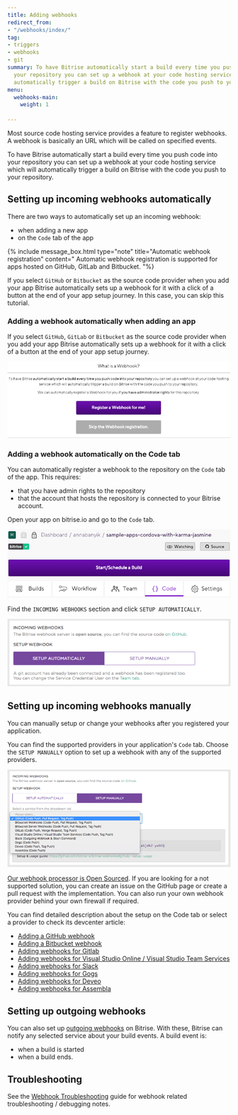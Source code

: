 ```yaml
---
title: Adding webhooks
redirect_from:
- "/webhooks/index/"
tag:
- triggers
- webhooks
- git
summary: To have Bitrise automatically start a build every time you push code into
  your repository you can set up a webhook at your code hosting service which will
  automatically trigger a build on Bitrise with the code you push to your repository.
menu:
  webhooks-main:
    weight: 1

---
```

Most source code hosting service provides a feature to register webhooks. A webhook is basically an URL which will be called on specified events.

To have Bitrise automatically start a build every time you push code into your repository you can set up a webhook at your code hosting service which will automatically trigger a build on Bitrise with the code you push to your repository.

## Setting up incoming webhooks automatically

There are two ways to automatically set up an incoming webhook:

* when adding a new app
* on the `Code` tab of the app

{% include message_box.html type="note" title="Automatic webhook registration" content=" Automatic webhook registration is supported for apps hosted on GitHub, GitLab and Bitbucket. "%}

If you select `GitHub` or `Bitbucket` as the source code provider when you add your app Bitrise automatically sets up a webhook for it with a click of a button at the end of your app setup journey. In this case, you can skip this tutorial.

### Adding a webhook automatically when adding an app

If you select `GitHub`, `GitLab` or `Bitbucket` as the source code provider when you add your app Bitrise automatically sets up a webhook for it with a click of a button at the end of your app setup journey.

![](/img/register-webhook.png)

### Adding a webhook automatically on the Code tab

You can automatically register a webhook to the repository on the `Code` tab of the app. This requires:

* that you have admin rights to the repository
* that the account that hosts the repository is connected to your Bitrise account.

Open your app on bitrise.io and go to the `Code` tab.

![](/img/code-tab-webhook.png)

Find the `INCOMING WEBHOOKS` section and click `SETUP AUTOMATICALLY`.

![Register webhook](/img/webhook-auto.png)

## Setting up incoming webhooks manually

You can manually setup or change your webhooks after you registered your application.

You can find the supported providers in your application's `Code` tab. Choose the `SETUP MANUALLY` option to set up a webhook with any of the supported providers.

![Screenshot](/img/webhook-providers.png)

[Our webhook processor is Open Sourced](https://github.com/bitrise-io/bitrise-webhooks). If you are looking for a not supported solution, you can create an issue on the GitHub page or create a pull request with the implementation. You can also run your own webhook provider behind your own firewall if required.

You can find detailed description about the setup on the Code tab or select a provider to check its devcenter article:

* [Adding a GitHub webhook](/webhooks/adding-a-github-webhook)
* [Adding a Bitbucket webhook](/webhooks/adding-a-bitbucket-webhook)
* [Adding webhooks for Gitlab](/webhooks/adding-a-gitlab-webhook)
* [Adding webhooks for Visual Studio Online / Visual Studio Team Services](/webhooks/adding-a-visual-studio-webhook)
* [Adding webhooks for Slack](/webhooks/adding-a-slack-webhook)
* [Adding webhooks for Gogs](/webhooks/adding-a-gogs-webhook)
* [Adding webhooks for Deveo](/webhooks/adding-deveo-webhook)
* [Adding webhooks for Assembla](/webhooks/adding-assembla-webhook)

## Setting up outgoing webhooks

You can also set up [outgoing webhooks](/webhooks/adding-outgoing-webhooks/) on Bitrise. With these, Bitrise can notify any selected service about your build events. A build event is:

* when a build is started
* when a build ends.

## Troubleshooting

See the [Webhook Troubleshooting](/webhooks/troubleshooting) guide
for webhook related troubleshooting / debugging notes.
